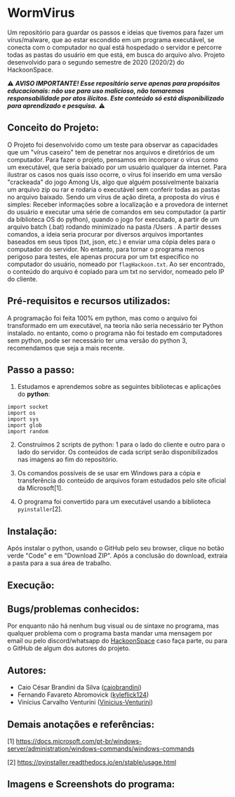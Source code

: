 # WormVirus
Um repositório para guardar os passos e ideias que tivemos para fazer um vírus/malware, que ao estar escondido em um programa executável, se conecta com o computador no qual está hospedado o servidor e percorre todas as pastas do usuário em que está, em busca do arquivo alvo.
Projeto desenvolvido para o segundo semestre de 2020 (2020/2) do HackoonSpace.

:warning: ***AVISO IMPORTANTE! Esse repositório serve apenas para propósitos educacionais: não use para uso malicioso, não tomaremos responsabilidade por atos ilícitos. Este conteúdo só está disponibilizado para aprendizado e pesquisa.*** :warning:

## Conceito do Projeto:
O Projeto foi desenvolvido como um teste para observar as capacidades que um "vírus caseiro" tem de penetrar nos arquivos e diretórios de um computador. Para fazer o projeto, pensamos em incorporar o vírus como um executável, que seria baixado por um usuário qualquer da internet. Para ilustrar os casos nos quais isso ocorre, o vírus foi inserido em uma versão "crackeada" do jogo Among Us, algo que alguém possivelmente baixaria um arquivo zip ou rar e rodaria o executável sem conferir todas as pastas no arquivo baixado.
Sendo um vírus de ação direta, a proposta do vírus é simples: Receber informações sobre a localização e a provedora de internet do usuário e executar uma série de comandos em seu computador (a partir da biblioteca OS do python), quando o jogo for executado, a partir de um arquivo batch (.bat) rodando minimizado na pasta /Users . A partir desses comandos, a ideia seria procurar por diversos arquivos importantes baseados em seus tipos (txt, json, etc.) e enviar uma cópia deles para o computador do servidor. No entanto, para tornar o programa menos perigoso para testes, ele apenas procura por um txt específico no computador do usuário, nomeado por `flagHackoon.txt`. Ao ser encontrado, o conteúdo do arquivo é copiado para um txt no servidor, nomeado pelo IP do cliente.

## Pré-requisitos e recursos utilizados:

A programação foi feita 100% em python, mas como o arquivo foi transformado em um executável, na teoria não seria necessário ter Python instalado. no entanto, como o programa não foi testado em computadores sem python, pode ser necessário ter uma versão do python 3, recomendamos que seja a mais recente.

## Passo a passo:

1. Estudamos e aprendemos sobre as seguintes bibliotecas e aplicações do **python**:
```
import socket
import os
import sys
import glob
import random
```

2. Construímos 2 scripts de python: 1 para o lado do cliente e outro para o lado do servidor. Os conteúdos de cada script serão disponibilizados nas imagens ao fim do repositório.

3. Os comandos possíveis de se usar em Windows para a cópia e transferência do conteúdo de arquivos foram estudados pelo site oficial da Microsoft[1].

4. O programa foi convertido para um executável usando a biblioteca `pyinstaller`[2].
## Instalação:

Após instalar o python, usando o GitHub pelo seu browser, clique no botão verde "Code" e em "Download ZIP". Após a conclusão do download, extraia a pasta para a sua área de trabalho.

## Execução:



## Bugs/problemas conhecidos:

Por enquanto não há nenhum bug visual ou de sintaxe no programa, mas qualquer problema com o programa basta mandar uma mensagem por email ou pelo discord/whatsapp do [HackoonSpace](https://hackoonspace.com) caso faça parte, ou para o GitHub de algum dos autores do projeto.

## Autores:

* Caio César Brandini da Silva ([caiobrandini](https://github.com/caiobrandini))
* Fernando Favareto Abromovick ([kyleflick124](https://github.com/kyleflick124))
* Vinícius Carvalho Venturini ([Vinicius-Venturini](https://github.com/Vinicius-Venturini))

## Demais anotações e referências:
[1] https://docs.microsoft.com/pt-br/windows-server/administration/windows-commands/windows-commands

[2] https://pyinstaller.readthedocs.io/en/stable/usage.html

## Imagens e Screenshots do programa:



